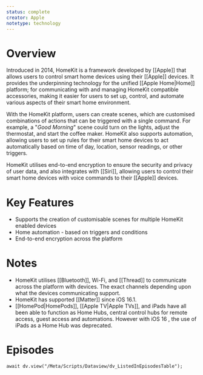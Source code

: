 ```yaml
---
status: complete
creator: Apple
notetype: technology
---
```

# Overview
Introduced in 2014, HomeKit is a framework developed by [[Apple]] that allows users to control smart home devices using their [[Apple]] devices. It provides the underpinning technology for the unified [[Apple Home|Home]] platform; for communicating with and managing HomeKit compatible accessories, making it easier for users to set up, control, and automate various aspects of their smart home environment.

With the HomeKit platform, users can create scenes, which are customised combinations of actions that can be triggered with a single command. For example, a "*Good Morning*" scene could turn on the lights, adjust the thermostat, and start the coffee maker. HomeKit also supports automation, allowing users to set up rules for their smart home devices to act automatically based on time of day, location, sensor readings, or other triggers.

HomeKit utilises end-to-end encryption to ensure the security and privacy of user data, and also integrates with [[Siri]], allowing users to control their smart home devices with voice commands to their [[Apple]] devices.

# Key Features

- Supports the creation of customisable scenes for multiple HomeKit enabled devices
- Home automation - based on triggers and conditions
- End-to-end encryption across the platform

# Notes
- HomeKit utilises [[Bluetooth]], Wi-Fi, and [[Thread]] to communicate across the platform with devices. The exact channels depending upon what the devices communicating support.
- HomeKit has supported [[Matter]] since iOS 16.1.
- [[HomePod\|HomePods]], [[Apple TV\|Apple TVs]], and iPads have all been able to function as Home Hubs, central control hubs for remote access, guest access and automations. However with iOS 16 , the use of iPads as a Home Hub was deprecated.

# Episodes
```dataviewjs
await dv.view("/Meta/Scripts/Dataview/dv_ListedInEpisodesTable");
```
